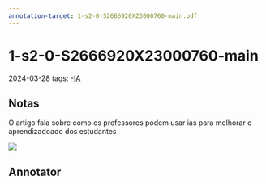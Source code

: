 ```yaml
---
annotation-target: 1-s2-0-S2666920X23000760-main.pdf
---
```


# 1-s2-0-S2666920X23000760-main

2024-03-28
tags: [-IA](-IA.md)

## Notas

O artigo fala sobre  como os professores podem usar ias para melhorar o aprendizadoado dos estudantes

![](../../../img/1-s2-0-S2666920X23000760-main.png)

## Annotator
